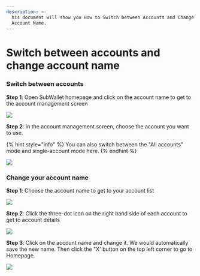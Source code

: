 ```yaml
---
description: >-
  his document will show you How to Switch between Accounts and Change Your
  Account Name.
---
```


# Switch between accounts and change account name

### Switch between accounts

**Step 1**: Open SubWallet homepage and click on the account name to get to the account management screen

![](<../../.gitbook/assets/image (10) (1) (2) (1).png>)

**Step 2**: In the account management screen, choose the account you want to use.&#x20;

{% hint style="info" %}
You can also switch between the "All accounts" mode and single-account mode here.&#x20;
{% endhint %}

![](<../../.gitbook/assets/image (12) (1) (2).png>)

### Change your account name

**Step 1**: Choose the account name to get to your account list

![](<../../.gitbook/assets/image (23) (2).png>)

**Step 2**: Click the three-dot icon on the right hand side of each account to get to account details

![](<../../.gitbook/assets/image (48) (2) (1).png>)

**Step 3**: Click on the account name and change it. We would automatically save the new name. Then click the "X' button on the top left corner to go to Homepage.&#x20;

![](<../../.gitbook/assets/image (21) (1) (2).png>)
